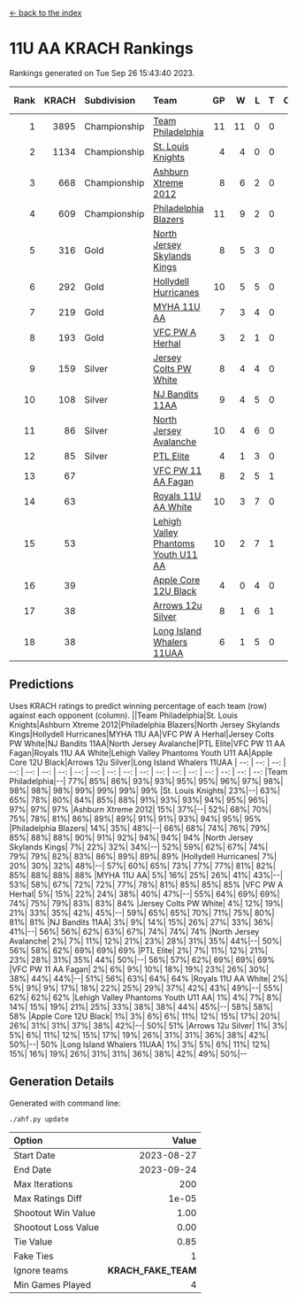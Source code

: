 [<- back to the index](readme.md)
# 11U AA KRACH Rankings
Rankings generated on Tue Sep 26 15:43:40 2023.

Rank|KRACH|Subdivision|Team|GP|W|L|T|OTW|OTL|SoS|Exp Wins|Win Diff
---:|---:|:---|:---|---:|---:|---:|---:|---:|---:|---:|---:|---:
1|3895|Championship|[Team Philadelphia](https://gamesheetstats.com/seasons/3659/teams/140788/schedule)|11|11|0|0|0|0|297|11.8|-0.0
2|1134|Championship|[St. Louis Knights](https://gamesheetstats.com/seasons/3659/teams/143319/schedule)|4|4|0|0|0|0|232|4.9|0.0
3|668|Championship|[Ashburn Xtreme 2012](https://gamesheetstats.com/seasons/3659/teams/140775/schedule)|8|6|2|0|1|0|959|6.8|-0.0
4|609|Championship|[Philadelphia Blazers](https://gamesheetstats.com/seasons/3659/teams/140785/schedule)|11|9|2|0|0|0|493|9.9|0.0
5|316|Gold|[North Jersey Skylands Kings](https://gamesheetstats.com/seasons/3659/teams/140784/schedule)|8|5|3|0|0|1|616|5.9|0.0
6|292|Gold|[Hollydell Hurricanes](https://gamesheetstats.com/seasons/3659/teams/140777/schedule)|10|5|5|0|0|0|682|5.9|0.0
7|219|Gold|[MYHA 11U AA](https://gamesheetstats.com/seasons/3659/teams/140781/schedule)|7|3|4|0|0|0|1126|3.9|0.0
8|193|Gold|[VFC PW A Herhal](https://gamesheetstats.com/seasons/3659/teams/140467/schedule)|3|2|1|0|0|0|144|2.9|0.0
9|159|Silver|[Jersey Colts PW White](https://gamesheetstats.com/seasons/3659/teams/140778/schedule)|8|4|4|0|0|0|561|4.9|0.0
10|108|Silver|[NJ Bandits 11AA](https://gamesheetstats.com/seasons/3659/teams/140782/schedule)|9|4|5|0|0|1|539|4.9|0.0
11|86|Silver|[North Jersey Avalanche](https://gamesheetstats.com/seasons/3659/teams/140783/schedule)|10|4|6|0|1|0|504|4.9|0.0
12|85|Silver|[PTL Elite](https://gamesheetstats.com/seasons/3659/teams/140462/schedule)|4|1|3|0|0|0|209|1.9|0.0
13|67||[VFC PW 11 AA Fagan](https://gamesheetstats.com/seasons/3659/teams/140789/schedule)|8|2|5|1|1|0|225|3.7|0.0
14|63||[Royals 11U AA White](https://gamesheetstats.com/seasons/3659/teams/140787/schedule)|10|3|7|0|0|0|289|3.9|0.0
15|53||[Lehigh Valley Phantoms Youth U11 AA](https://gamesheetstats.com/seasons/3659/teams/140779/schedule)|10|2|7|1|0|0|586|3.7|0.0
16|39||[Apple Core 12U Black](https://gamesheetstats.com/seasons/3659/teams/140773/schedule)|4|0|4|0|0|0|528|0.9|0.0
17|38||[Arrows 12u Silver](https://gamesheetstats.com/seasons/3659/teams/140774/schedule)|8|1|6|1|0|0|178|2.7|0.0
18|38||[Long Island Whalers 11UAA](https://gamesheetstats.com/seasons/3659/teams/140780/schedule)|6|1|5|0|0|1|197|1.9|0.0

## Predictions
Uses KRACH ratings to predict winning percentage of each team (row) against each opponent (column).
||Team Philadelphia|St. Louis Knights|Ashburn Xtreme 2012|Philadelphia Blazers|North Jersey Skylands Kings|Hollydell Hurricanes|MYHA 11U AA|VFC PW A Herhal|Jersey Colts PW White|NJ Bandits 11AA|North Jersey Avalanche|PTL Elite|VFC PW 11 AA Fagan|Royals 11U AA White|Lehigh Valley Phantoms Youth U11 AA|Apple Core 12U Black|Arrows 12u Silver|Long Island Whalers 11UAA
| --: | --: | --: | --: | --: | --: | --: | --: | --: | --: | --: | --: | --: | --: | --: | --: | --: | --: | --: 
|Team Philadelphia|--| 77%| 85%| 86%| 93%| 93%| 95%| 95%| 96%| 97%| 98%| 98%| 98%| 98%| 99%| 99%| 99%| 99%
|St. Louis Knights| 23%|--| 63%| 65%| 78%| 80%| 84%| 85%| 88%| 91%| 93%| 93%| 94%| 95%| 96%| 97%| 97%| 97%
|Ashburn Xtreme 2012| 15%| 37%|--| 52%| 68%| 70%| 75%| 78%| 81%| 86%| 89%| 89%| 91%| 91%| 93%| 94%| 95%| 95%
|Philadelphia Blazers| 14%| 35%| 48%|--| 66%| 68%| 74%| 76%| 79%| 85%| 88%| 88%| 90%| 91%| 92%| 94%| 94%| 94%
|North Jersey Skylands Kings|  7%| 22%| 32%| 34%|--| 52%| 59%| 62%| 67%| 74%| 79%| 79%| 82%| 83%| 86%| 89%| 89%| 89%
|Hollydell Hurricanes|  7%| 20%| 30%| 32%| 48%|--| 57%| 60%| 65%| 73%| 77%| 77%| 81%| 82%| 85%| 88%| 88%| 88%
|MYHA 11U AA|  5%| 16%| 25%| 26%| 41%| 43%|--| 53%| 58%| 67%| 72%| 72%| 77%| 78%| 81%| 85%| 85%| 85%
|VFC PW A Herhal|  5%| 15%| 22%| 24%| 38%| 40%| 47%|--| 55%| 64%| 69%| 69%| 74%| 75%| 79%| 83%| 83%| 84%
|Jersey Colts PW White|  4%| 12%| 19%| 21%| 33%| 35%| 42%| 45%|--| 59%| 65%| 65%| 70%| 71%| 75%| 80%| 81%| 81%
|NJ Bandits 11AA|  3%|  9%| 14%| 15%| 26%| 27%| 33%| 36%| 41%|--| 56%| 56%| 62%| 63%| 67%| 74%| 74%| 74%
|North Jersey Avalanche|  2%|  7%| 11%| 12%| 21%| 23%| 28%| 31%| 35%| 44%|--| 50%| 56%| 58%| 62%| 69%| 69%| 69%
|PTL Elite|  2%|  7%| 11%| 12%| 21%| 23%| 28%| 31%| 35%| 44%| 50%|--| 56%| 57%| 62%| 69%| 69%| 69%
|VFC PW 11 AA Fagan|  2%|  6%|  9%| 10%| 18%| 19%| 23%| 26%| 30%| 38%| 44%| 44%|--| 51%| 56%| 63%| 64%| 64%
|Royals 11U AA White|  2%|  5%|  9%|  9%| 17%| 18%| 22%| 25%| 29%| 37%| 42%| 43%| 49%|--| 55%| 62%| 62%| 62%
|Lehigh Valley Phantoms Youth U11 AA|  1%|  4%|  7%|  8%| 14%| 15%| 19%| 21%| 25%| 33%| 38%| 38%| 44%| 45%|--| 58%| 58%| 58%
|Apple Core 12U Black|  1%|  3%|  6%|  6%| 11%| 12%| 15%| 17%| 20%| 26%| 31%| 31%| 37%| 38%| 42%|--| 50%| 51%
|Arrows 12u Silver|  1%|  3%|  5%|  6%| 11%| 12%| 15%| 17%| 19%| 26%| 31%| 31%| 36%| 38%| 42%| 50%|--| 50%
|Long Island Whalers 11UAA|  1%|  3%|  5%|  6%| 11%| 12%| 15%| 16%| 19%| 26%| 31%| 31%| 36%| 38%| 42%| 49%| 50%|--

## Generation Details

Generated with command line:
```
./ahf.py update
```

| Option | Value |
| :----- | ----: |
| Start Date | 2023-08-27 |
| End Date | 2023-09-24 |
| Max Iterations | 200 |
| Max Ratings Diff | 1e-05 |
| Shootout Win Value | 1.00 |
| Shootout Loss Value | 0.00 |
| Tie Value | 0.85 |
| Fake Ties | 1 |
| Ignore teams | __KRACH_FAKE_TEAM__ |
| Min Games Played | 4 |

